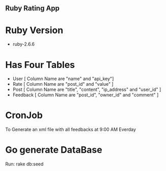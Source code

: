## Ruby Rating App 

# Ruby Version 
  + ruby-2.6.6


# Has Four Tables 
 + User     [ Column Name are "name" and "api_key"]
 + Rate 	   [ Column Name are  "post_id" and "value" ]
 + Post     [ Column Name are "title",  "content", "ip_address" and "user_id" ]
 + Feedback [ Column Name are  "post_id", "owner_id" and "comment" ]

# CronJob
  To Generate an xml file with all feedbacks at 9:00 AM Everday

 

# Go generate DataBase 
 Run: rake db:seed